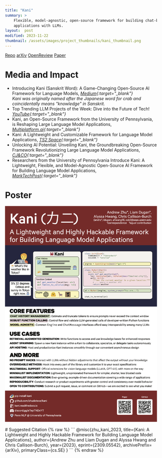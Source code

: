 ```yaml
---
title: "Kani"
summary: >
    Flexible, model-agnostic, open-source framework for building chat-based 
    applications with LLMs.
layout:  post
modified: 2023-11-22
thumbnail: /assets/images/project_thumbnails/kani_thumbnail.png
---
```

<style>
.responsive-wrap iframe{ max-width: 100%; aspect-ratio: 16 / 9; }
</style>

<a href="https://github.com/zhudotexe/kani" class="button github darkbg" target="_blank" rel="noopener noreferrer">Repo</a>
<a href="https://arxiv.org/abs/2309.05542" class="button arxiv darkbg" target="_blank" rel="noopener noreferrer">arXiv</a>
<a href="https://openreview.net/forum?id=N3RhfMQiPJ" class="button openreview darkbg" target="_blank" rel="noopener noreferrer">OpenReview</a>
<a href="https://openreview.net/pdf?id=N3RhfMQiPJ" class="button pdf lightbg" target="_blank" rel="noopener noreferrer">Paper</a>

# Media and Impact
- Introducing Kani (Sanskrit Word): A Game-Changing Open-Source AI Framework for Language Models, *[Medium](https://medium.com/@hegde.sateesh/introducing-kani-sanskrit-word-a-game-changing-open-source-ai-framework-for-language-models-b6e4f2419187){:target="_blank"}*  
*Kani was originally named after the Japanese word for crab and coincidentally means "knowledge" in Sanskrit.*
- Top Trending LLM Projects of the Week: Dive into the Future of Tech! *[YouTube](https://youtube.com/watch?v=qoGKzmnhAnA){:target="_blank"}*
- Kani, an Open-Source Framework from the University of Pennsylvania, is Reshaping Large Language Model Applications, *[Multiplatform.ai](https://multiplatform.ai/kani-an-open-source-framework-from-the-university-of-pennsylvania-is-reshaping-large-language-model-applications/){:target="_blank"}*
- Kani: A Lightweight and Customizable Framework for Language Model Applications, *[TS2 Space](https://ts2.space/en/kani-a-lightweight-and-customizable-framework-for-language-model-applications/){:target="_blank"}*
- Unlocking AI Potential: Unveiling Kani, the Groundbreaking Open-Source Framework Revolutionizing Large Language Model Applications, *[CJ&CO](https://www.cjco.com.au/article/news/unlocking-ai-potential-unveiling-kani-the-groundbreaking-open-source-framework-revolutionizing-large-language-model-applications/){:target="_blank"}*
- Researchers from the University of Pennsylvania Introduce Kani: A Lightweight, Flexible, and Model-Agnostic Open-Source AI Framework for Building  Language Model Applications, *[MarkTechPost](https://www.marktechpost.com/2023/09/18/researchers-from-the-university-of-pennsylvania-introduce-kani-a-lightweight-flexible-and-model-agnostic-open-source-ai-framework-for-building-language-model-applications/){:target="_blank"}*

<!-- # Paper Viewer
*If the PDF viewer does not appear, you may need to refresh or check Resources above.*

<iframe src="https://docs.google.com/viewer?url=https://arxiv.org/pdf/2309.05542.pdf&embedded=true" title="Kani: A Lightweight and Highly Hackable Framework for Building Language Model Applications" style="width:100%; height:100vh;" frameborder="0"></iframe> -->

# Poster
![Kani poster at EMNLP NLP-OSS Workshop 2023](/assets/images/kani/kani_emnlp_small-penn-FINAL.png)

<div markdown="1">
# Suggested Citation
{% raw %}
```
@misc{zhu_kani_2023,
      title={Kani: A Lightweight and Highly Hackable Framework for Building Language Model Applications}, 
      author={Andrew Zhu and Liam Dugan and Alyssa Hwang and Chris Callison-Burch},
      year={2023},
      eprint={2309.05542},
      archivePrefix={arXiv},
      primaryClass={cs.SE}
}
```
{% endraw %}
</div>


